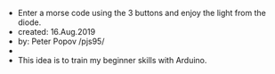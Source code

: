  * Enter a morse code using the 3 buttons and enjoy the light from the diode.
 * created: 16.Aug.2019
 * by: Peter Popov /pjs95/
 * 
 * This idea is to train my beginner skills with Arduino.
